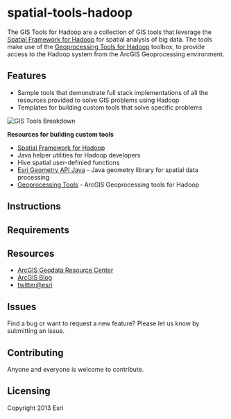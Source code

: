 spatial-tools-hadoop
====================

The GIS Tools for Hadoop are a collection of GIS tools that leverage the [Spatial Framework for Hadoop](https://github.com/Esri/spatial-framework-for-hadoop)
for spatial analysis of big data.  The tools make use of 
the [Geoprocessing Tools for Hadoop](https://github.com/Esri/gp-tools-for-hadoop) toolbox,
to provide access to the Hadoop system from the ArcGIS Geoprocessing environment. 

## Features

* Sample tools that demonstrate full stack implementations of all the resources provided to solve GIS problems using Hadoop
* Templates for building custom tools that solve specific problems


![GIS Tools Breakdown](http://esri.github.com/gis-tools-for-hadoop/images/gis-tools-breakdown.png)

**Resources for building custom tools**
* [Spatial Framework for Hadoop](https://github.com/Esri/spatial-framework-for-hadoop) 
 * Java helper utilities for Hadoop developers
 * Hive spatial user-definied functions 
* [Esri Geometry API Java](https://github.com/Esri/geometry-api-java) - Java geometry library for spatial data processing 
* [Geoprocessing Tools](https://github.com/Esri/gp-tools-for-hadoop) - ArcGIS Geoprocessing tools for Hadoop


## Instructions

## Requirements

## Resources

* [ArcGIS Geodata Resource Center]( http://resources.arcgis.com/en/communities/geodata/)
* [ArcGIS Blog](http://blogs.esri.com/esri/arcgis/)
* [twitter@esri](http://twitter.com/esri)

## Issues

Find a bug or want to request a new feature?  Please let us know by submitting an issue.

## Contributing

Anyone and everyone is welcome to contribute. 

## Licensing
Copyright 2013 Esri
